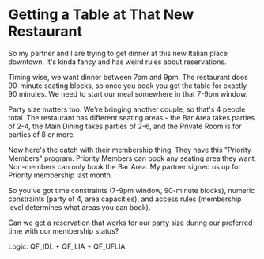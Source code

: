 # Getting a Table at That New Restaurant

So my partner and I are trying to get dinner at this new Italian place downtown. It's kinda fancy and has weird rules about reservations.

Timing wise, we want dinner between 7pm and 9pm. The restaurant does 90-minute seating blocks, so once you book you get the table for exactly 90 minutes. We need to start our meal somewhere in that 7-9pm window.

Party size matters too. We're bringing another couple, so that's 4 people total. The restaurant has different seating areas - the Bar Area takes parties of 2-4, the Main Dining takes parties of 2-6, and the Private Room is for parties of 8 or more.

Now here's the catch with their membership thing. They have this "Priority Members" program. Priority Members can book any seating area they want. Non-members can only book the Bar Area. My partner signed us up for Priority membership last month.

So you've got time constraints (7-9pm window, 90-minute blocks), numeric constraints (party of 4, area capacities), and access rules (membership level determines what areas you can book).

Can we get a reservation that works for our party size during our preferred time with our membership status?

Logic: QF_IDL + QF_LIA + QF_UFLIA
